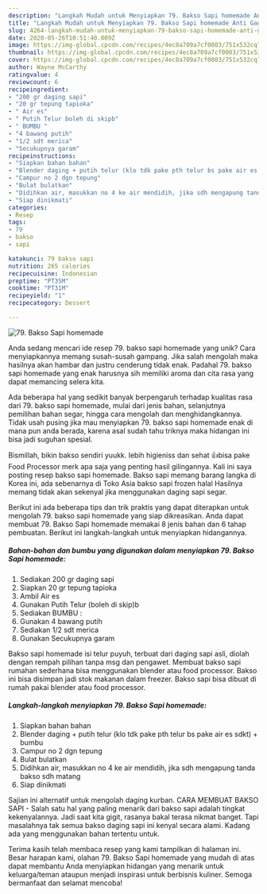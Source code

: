 ```yaml
---
description: "Langkah Mudah untuk Menyiapkan 79. Bakso Sapi homemade Anti Gagal"
title: "Langkah Mudah untuk Menyiapkan 79. Bakso Sapi homemade Anti Gagal"
slug: 4264-langkah-mudah-untuk-menyiapkan-79-bakso-sapi-homemade-anti-gagal
date: 2020-05-26T10:51:40.009Z
image: https://img-global.cpcdn.com/recipes/4ec8a709a7cf0003/751x532cq70/79-bakso-sapi-homemade-foto-resep-utama.jpg
thumbnail: https://img-global.cpcdn.com/recipes/4ec8a709a7cf0003/751x532cq70/79-bakso-sapi-homemade-foto-resep-utama.jpg
cover: https://img-global.cpcdn.com/recipes/4ec8a709a7cf0003/751x532cq70/79-bakso-sapi-homemade-foto-resep-utama.jpg
author: Wayne McCarthy
ratingvalue: 4
reviewcount: 6
recipeingredient:
- "200 gr daging sapi"
- "20 gr tepung tapioka"
- " Air es"
- " Putih Telur boleh di skipb"
- " BUMBU "
- "4 bawang putih"
- "1/2 sdt merica"
- "Secukupnya garam"
recipeinstructions:
- "Siapkan bahan bahan"
- "Blender daging + putih telur (klo tdk pake pth telur bs pake air es sdkt) + bumbu"
- "Campur no 2 dgn tepung"
- "Bulat bulatkan"
- "Didihkan air, masukkan no 4 ke air mendidih, jika sdh mengapung tanda bakso sdh matang"
- "Siap dinikmati"
categories:
- Resep
tags:
- 79
- bakso
- sapi

katakunci: 79 bakso sapi 
nutrition: 265 calories
recipecuisine: Indonesian
preptime: "PT35M"
cooktime: "PT31M"
recipeyield: "1"
recipecategory: Dessert

---
```



![79. Bakso Sapi homemade](https://img-global.cpcdn.com/recipes/4ec8a709a7cf0003/751x532cq70/79-bakso-sapi-homemade-foto-resep-utama.jpg)

Anda sedang mencari ide resep 79. bakso sapi homemade yang unik? Cara menyiapkannya memang susah-susah gampang. Jika salah mengolah maka hasilnya akan hambar dan justru cenderung tidak enak. Padahal 79. bakso sapi homemade yang enak harusnya sih memiliki aroma dan cita rasa yang dapat memancing selera kita.

Ada beberapa hal yang sedikit banyak berpengaruh terhadap kualitas rasa dari 79. bakso sapi homemade, mulai dari jenis bahan, selanjutnya pemilihan bahan segar, hingga cara mengolah dan menghidangkannya. Tidak usah pusing jika mau menyiapkan 79. bakso sapi homemade enak di mana pun anda berada, karena asal sudah tahu triknya maka hidangan ini bisa jadi suguhan spesial.

Bismillah, bikin bakso sendiri yuukk. lebih higieniss dan sehat 👍bisa pake Food Processor merk apa saja yang penting hasil gilingannya. Kali ini saya posting resep bakso sapi homemade. Bakso sapi memang barang langka di Korea ini, ada sebenarnya di Toko Asia bakso sapi frozen halal Hasilnya memang tidak akan sekenyal jika menggunakan daging sapi segar.


Berikut ini ada beberapa tips dan trik praktis yang dapat diterapkan untuk mengolah 79. bakso sapi homemade yang siap dikreasikan. Anda dapat membuat 79. Bakso Sapi homemade memakai 8 jenis bahan dan 6 tahap pembuatan. Berikut ini langkah-langkah untuk menyiapkan hidangannya.

<!--inarticleads1-->

##### Bahan-bahan dan bumbu yang digunakan dalam menyiapkan 79. Bakso Sapi homemade:

1. Sediakan 200 gr daging sapi
1. Siapkan 20 gr tepung tapioka
1. Ambil  Air es
1. Gunakan  Putih Telur (boleh di skip)b
1. Sediakan  BUMBU :
1. Gunakan 4 bawang putih
1. Sediakan 1/2 sdt merica
1. Gunakan Secukupnya garam


Bakso sapi homemade isi telur puyuh, terbuat dari daging sapi asli, diolah dengan rempah pilihan tanpa msg dan pengawet. Membuat bakso sapi rumahan sederhana bisa menggunakan blender atau food processor. Bakso ini bisa disimpan jadi stok makanan dalam freezer. Bakso sapi bisa dibuat di rumah pakai blender atau food processor. 

<!--inarticleads2-->

##### Langkah-langkah menyiapkan 79. Bakso Sapi homemade:

1. Siapkan bahan bahan
1. Blender daging + putih telur (klo tdk pake pth telur bs pake air es sdkt) + bumbu
1. Campur no 2 dgn tepung
1. Bulat bulatkan
1. Didihkan air, masukkan no 4 ke air mendidih, jika sdh mengapung tanda bakso sdh matang
1. Siap dinikmati


Sajian ini alternatif untuk mengolah daging kurban. CARA MEMBUAT BAKSO SAPI - Salah satu hal yang paling menarik dari bakso sapi adalah tingkat kekenyalannya. Jadi saat kita gigit, rasanya bakal terasa nikmat banget. Tapi masalahnya tak semua bakso daging sapi ini kenyal secara alami. Kadang ada yang menggunakan bahan tertentu untuk. 

Terima kasih telah membaca resep yang kami tampilkan di halaman ini. Besar harapan kami, olahan 79. Bakso Sapi homemade yang mudah di atas dapat membantu Anda menyiapkan hidangan yang menarik untuk keluarga/teman ataupun menjadi inspirasi untuk berbisnis kuliner. Semoga bermanfaat dan selamat mencoba!

